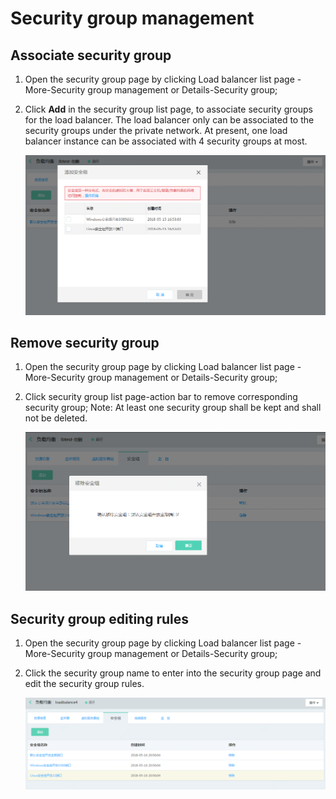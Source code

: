 # Security group management

## Associate security group

1. Open the security group page by clicking Load balancer list page -More-Security group management or Details-Security group;

1. Click **Add** in the security group list page, to associate security groups for the load balancer. The load balancer only can be associated to the security groups under the private network. At present, one load balancer instance can be associated with 4 security groups at most.

	![ALB绑定安全组](../../../../image/Networking/ALB/ALB-039.png)

## Remove security group

1. Open the security group page by clicking Load balancer list page -More-Security group management or Details-Security group;

1. Click security group list page-action bar to remove corresponding security group; Note: At least one security group shall be kept and shall not be deleted.

	![ALB移除安全组](../../../../image/Networking/ALB/ALB-040.png)

## Security group editing rules

1. Open the security group page by clicking Load balancer list page -More-Security group management or Details-Security group;

1. Click the security group name to enter into the security group page and edit the security group rules.

	![ALB编辑安全组](../../../../image/Networking/ALB/ALB-041.png)